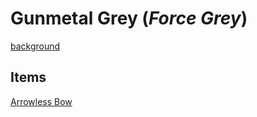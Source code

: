 # Gunmetal Grey (*Force Grey*)

[background](https://github.com/gregofgreg5/magick-ink2020/blob/main/player-characters/gunmetal-grey/gunmetal-grey-background.md#gunmetal-grey)

## Items

[Arrowless Bow](https://github.com/gregofgreg5/magick-ink2020/blob/main/homebrew/magic-items/arrowless-bow.md#arrowless-bow)
